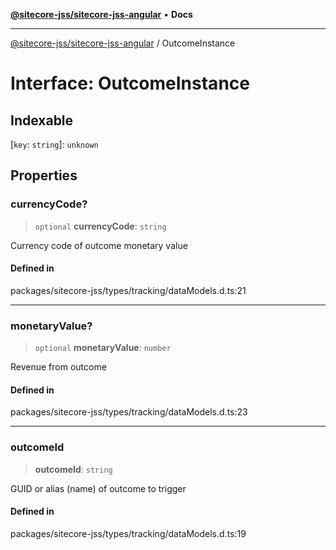 [**@sitecore-jss/sitecore-jss-angular**](../README.md) • **Docs**

***

[@sitecore-jss/sitecore-jss-angular](../README.md) / OutcomeInstance

# Interface: OutcomeInstance

## Indexable

 \[`key`: `string`\]: `unknown`

## Properties

### currencyCode?

> `optional` **currencyCode**: `string`

Currency code of outcome monetary value

#### Defined in

packages/sitecore-jss/types/tracking/dataModels.d.ts:21

***

### monetaryValue?

> `optional` **monetaryValue**: `number`

Revenue from outcome

#### Defined in

packages/sitecore-jss/types/tracking/dataModels.d.ts:23

***

### outcomeId

> **outcomeId**: `string`

GUID or alias (name) of outcome to trigger

#### Defined in

packages/sitecore-jss/types/tracking/dataModels.d.ts:19
